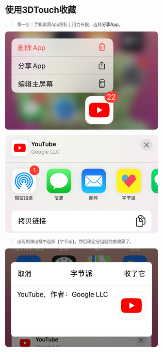 # 使用3DTouch收藏

> 第一步：手机桌面App图标上用力长按，选择**分享App。**

![](../.gitbook/assets/3dtouch_share_1.png)

![](../.gitbook/assets/3dtouch_share_2.png)

> 出现的弹出框中选择【字节派】，然后确定分组就完成收藏了。

![](../.gitbook/assets/3dtouch_share_3.png)

